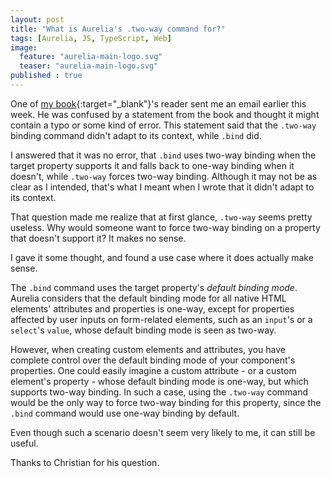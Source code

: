 ```yaml
---
layout: post
title: "What is Aurelia's .two-way command for?"
tags: [Aurelia, JS, TypeScript, Web]
image:
  feature: "aurelia-main-logo.svg"
  teaser: "aurelia-main-logo.svg"
published : true
--- 
```


One of [my book](https://www.packtpub.com/web-development/learning-aurelia){:target="_blank"}'s reader sent me an email 
earlier this week. He was confused by a statement from the book and thought it might contain a typo or some kind of error. 
This statement said that the `.two-way` binding command didn't adapt to its context, while `.bind` did.

I answered that it was no error, that `.bind` uses two-way binding when the target property supports it and falls
back to one-way binding when it doesn't, while `.two-way` forces two-way binding. Although it may not be as clear as 
I intended, that's what I meant when I wrote that it didn't adapt to its context.

That question made me realize that at first glance, `.two-way` seems pretty useless. Why would someone want to force
two-way binding on a property that doesn't support it? It makes no sense.

I gave it some thought, and found a use case where it does actually make sense.

The `.bind` command uses the target property's *default binding mode*. Aurelia considers that the default binding mode
for all native HTML elements' attributes and properties is one-way, except for properties affected by user inputs 
on form-related elements, such as an `input`'s or a  `select`'s `value`, whose default binding mode is seen as two-way.

However, when creating custom elements and attributes, you have complete control over the default binding mode of
your component's properties. One could easily imagine a custom attribute - or a custom element's property - whose 
default binding mode is one-way, but which supports two-way binding. In such a case, using the `.two-way` command would 
be the only way to force two-way binding for this property, since the `.bind` command would use one-way binding by default.

Even though such a scenario doesn't seem very likely to me, it can still be useful.

Thanks to Christian for his question.
